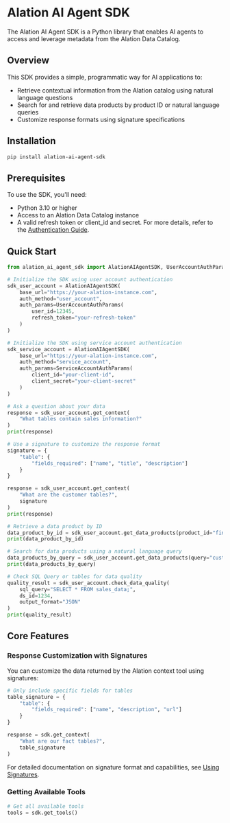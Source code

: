 # Alation AI Agent SDK

The Alation AI Agent SDK is a Python library that enables AI agents to access and leverage metadata from the Alation Data Catalog.

## Overview

This SDK provides a simple, programmatic way for AI applications to:

- Retrieve contextual information from the Alation catalog using natural language questions
- Search for and retrieve data products by product ID or natural language queries
- Customize response formats using signature specifications

## Installation

```bash
pip install alation-ai-agent-sdk
```

## Prerequisites

To use the SDK, you'll need:

- Python 3.10 or higher
- Access to an Alation Data Catalog instance
- A valid refresh token or client_id and secret. For more details, refer to the [Authentication Guide](https://github.com/Alation/alation-ai-agent-sdk/blob/main/guides/authentication.md).

## Quick Start

```python
from alation_ai_agent_sdk import AlationAIAgentSDK, UserAccountAuthParams, ServiceAccountAuthParams

# Initialize the SDK using user account authentication
sdk_user_account = AlationAIAgentSDK(
    base_url="https://your-alation-instance.com",
    auth_method="user_account",
    auth_params=UserAccountAuthParams(
        user_id=12345,
        refresh_token="your-refresh-token"
    )
)

# Initialize the SDK using service account authentication
sdk_service_account = AlationAIAgentSDK(
    base_url="https://your-alation-instance.com",
    auth_method="service_account",
    auth_params=ServiceAccountAuthParams(
        client_id="your-client-id",
        client_secret="your-client-secret"
    )
)

# Ask a question about your data
response = sdk_user_account.get_context(
    "What tables contain sales information?"
)
print(response)

# Use a signature to customize the response format
signature = {
    "table": {
        "fields_required": ["name", "title", "description"]
    }
}

response = sdk_user_account.get_context(
    "What are the customer tables?",
    signature
)
print(response)

# Retrieve a data product by ID
data_product_by_id = sdk_user_account.get_data_products(product_id="finance:loan_performance_analytics")
print(data_product_by_id)

# Search for data products using a natural language query
data_products_by_query = sdk_user_account.get_data_products(query="customer analytics dashboards")
print(data_products_by_query)

# Check SQL Query or tables for data quality
quality_result = sdk_user_account.check_data_quality(
    sql_query="SELECT * FROM sales_data;",
    ds_id=1234,
    output_format="JSON"
)
print(quality_result)
```


## Core Features

### Response Customization with Signatures

You can customize the data returned by the Alation context tool using signatures:

```python
# Only include specific fields for tables
table_signature = {
    "table": {
        "fields_required": ["name", "description", "url"]
    }
}

response = sdk.get_context(
    "What are our fact tables?",
    table_signature
)
```

For detailed documentation on signature format and capabilities, see [Using Signatures](https://github.com/Alation/alation-ai-agent-sdk/tree/main/guides/signature.md).
### Getting Available Tools


```python
# Get all available tools
tools = sdk.get_tools()
```
